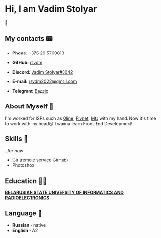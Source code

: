 # Hi,	I am Vadim Stolyar 
:wave:

## My contacts :pager:

 - __Phone:__ +375 29 5769813
 
 - __GitHub:__ [rsvdm](https://github.com/rsvdm)
 
 - __Discord:__ [Vadim Stolyar#0042](https://discordapp.com/users/981597139161460766/) 
 
 - __E-mail:__ rsvdm2022@gmail.com
 
 - __Telegram:__ [Вадзiq](t.me/Megu_next)
 
## About Myself :hugs:

I'm worked for ISPs such as [Qline](https://qline.by/), [Flynet](https://flynet.by/), [Mts](https://www.mts.by/) with my hand. 
Now it's time to work with my head:smirk:	I wanna learn Front-End Development!

## Skills :muscle:	

_..for now_
 - Git (remote service GitHub)
 - Photoshop
 
 ## Education :student:	
 
[**BELARUSIAN STATE UNIVERSITY OF INFORMATICS AND RADIOELECTRONICS**](https://www.bsuir.by/)
 
## Language :speak_no_evil:
 
  - **Russian** - native
  - **English** - A2

